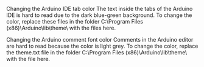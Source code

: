 Changing the Arduino IDE tab color
The text inside the tabs of the Arduino IDE is hard to read due to the dark blue-green background. To change the color, replace these files in the folder C:\Program Files (x86)\Arduino\lib\theme\ with the files here.

Changing the Arduino comment font color
Comments in the Arduino editor are hard to read because the color is light grey. To change the color, replace the theme.txt file in the folder C:\Program Files (x86)\Arduino\lib\theme\ with the file here.
